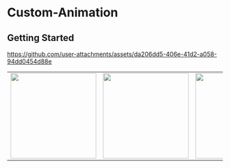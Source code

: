 # Custom-Animation

## Getting Started

https://github.com/user-attachments/assets/da206dd5-406e-41d2-a058-94dd0454d88e

<table>
  <tr>
    <td><img src="https://github.com/user-attachments/assets/ccbc5405-2ac1-4387-9dd4-633124ce5100" width="200"/></td>
    <td><img src="https://github.com/user-attachments/assets/4e0a0da7-8a70-4cf4-ab56-bfe3b921ab5d" width="200"/></td>
    <td><img src="https://github.com/user-attachments/assets/e8acfa58-6aa0-4c8d-afb6-97493cf284f7" width="200"/></td>
    <td><img src="https://github.com/user-attachments/assets/0a58c52b-db07-4dca-9c41-4b931b8878d9" width="200"/></td>
    <td><img src="https://github.com/user-attachments/assets/82de4b05-0644-4c66-9dc1-dd39ba290ea9" width="200"/></td>
  </tr>
</table>


